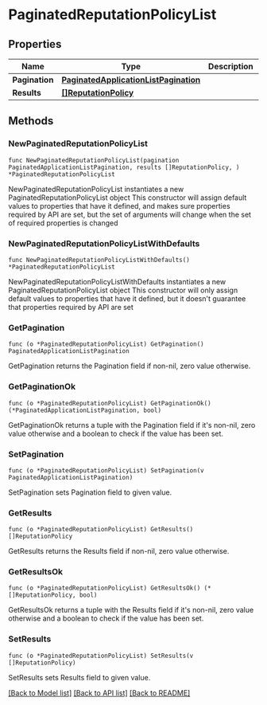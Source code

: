 # PaginatedReputationPolicyList

## Properties

Name | Type | Description | Notes
------------ | ------------- | ------------- | -------------
**Pagination** | [**PaginatedApplicationListPagination**](PaginatedApplicationListPagination.md) |  | 
**Results** | [**[]ReputationPolicy**](ReputationPolicy.md) |  | 

## Methods

### NewPaginatedReputationPolicyList

`func NewPaginatedReputationPolicyList(pagination PaginatedApplicationListPagination, results []ReputationPolicy, ) *PaginatedReputationPolicyList`

NewPaginatedReputationPolicyList instantiates a new PaginatedReputationPolicyList object
This constructor will assign default values to properties that have it defined,
and makes sure properties required by API are set, but the set of arguments
will change when the set of required properties is changed

### NewPaginatedReputationPolicyListWithDefaults

`func NewPaginatedReputationPolicyListWithDefaults() *PaginatedReputationPolicyList`

NewPaginatedReputationPolicyListWithDefaults instantiates a new PaginatedReputationPolicyList object
This constructor will only assign default values to properties that have it defined,
but it doesn't guarantee that properties required by API are set

### GetPagination

`func (o *PaginatedReputationPolicyList) GetPagination() PaginatedApplicationListPagination`

GetPagination returns the Pagination field if non-nil, zero value otherwise.

### GetPaginationOk

`func (o *PaginatedReputationPolicyList) GetPaginationOk() (*PaginatedApplicationListPagination, bool)`

GetPaginationOk returns a tuple with the Pagination field if it's non-nil, zero value otherwise
and a boolean to check if the value has been set.

### SetPagination

`func (o *PaginatedReputationPolicyList) SetPagination(v PaginatedApplicationListPagination)`

SetPagination sets Pagination field to given value.


### GetResults

`func (o *PaginatedReputationPolicyList) GetResults() []ReputationPolicy`

GetResults returns the Results field if non-nil, zero value otherwise.

### GetResultsOk

`func (o *PaginatedReputationPolicyList) GetResultsOk() (*[]ReputationPolicy, bool)`

GetResultsOk returns a tuple with the Results field if it's non-nil, zero value otherwise
and a boolean to check if the value has been set.

### SetResults

`func (o *PaginatedReputationPolicyList) SetResults(v []ReputationPolicy)`

SetResults sets Results field to given value.



[[Back to Model list]](../README.md#documentation-for-models) [[Back to API list]](../README.md#documentation-for-api-endpoints) [[Back to README]](../README.md)


